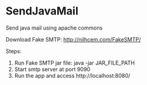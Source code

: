 # SendJavaMail
Send java mail using apache commons


Download Fake SMTP:
http://nilhcem.com/FakeSMTP/

Steps:
1. Run Fake SMTP jar file:
java -jar JAR_FILE_PATH
2. Start smtp server at port 9090
3. Run the app and access http://localhost:8080/


